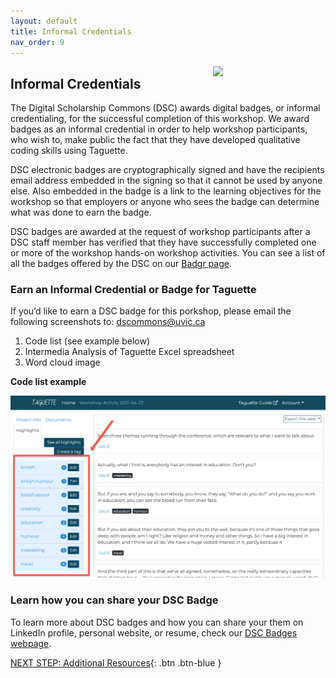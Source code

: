 ```yaml
---
layout: default
title: Informal Credentials
nav_order: 9
---
```

<img src="https://api.badgr.io/public/badges/XX0GwJmHTR2Z68DP8Q4HVw/image" style="float:right;width:180px;">

## Informal Credentials

The Digital Scholarship Commons (DSC) awards digital badges, or informal credentialing, for the successful completion of this workshop. We award badges as an informal credential in order to help workshop participants, who wish to, make public the fact that they have developed qualitative coding skills using Taguette. 

DSC electronic badges are cryptographically signed and have the recipients email address embedded in the signing so that it cannot be used by anyone else. Also embedded in the badge is a link to the learning objectives for the workshop so that employers or anyone who sees the badge can determine what was done to earn the badge. 

DSC badges are awarded at the request of workshop participants after a DSC staff member has verified that they have successfully completed one or more of the workshop hands-on workshop activities. You can see a list of all the badges offered by the DSC on our [Badgr page](https://badgr.com/public/issuers/HI5nEIsFQKiFDSGJWrYNxQ/badges).

### Earn an Informal Credential or Badge for Taguette

If you’d like to earn a DSC badge for this porkshop, please email the following screenshots to: dscommons@uvic.ca 
1. Code list (see example below)
2. Intermedia Analysis of Taguette Excel spreadsheet
3. Word cloud image

**Code list example**

![Code list example](/images/taguette-code-list.png)

### Learn how you can share your DSC Badge
To learn more about DSC badges and how you can share your them on LinkedIn profile, personal website, or resume, check our [DSC Badges webpage](https://onlineacademiccommunity.uvic.ca/dsc/badges/).

[NEXT STEP: Additional Resources](additional-resources.html){: .btn .btn-blue }
